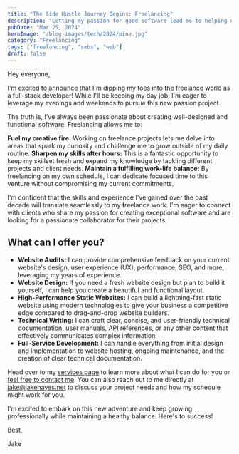 ```yaml
---
title: "The Side Hustle Journey Begins: Freelancing"
description: "Letting my passion for good software lead me to helping others"
pubDate: "Mar 25, 2024"
heroImage: "/blog-images/tech/2024/pine.jpg"
category: "Freelancing"
tags: ["freelancing", "smbs", "web"]
draft: false
---
```

Hey everyone,

I'm excited to announce that I'm dipping my toes into the freelance world as a full-stack developer! While I'll be keeping my day job, I'm eager to leverage my evenings and weekends to pursue this new passion project.

The truth is, I've always been passionate about creating well-designed and functional software. Freelancing allows me to:

**Fuel my creative fire:** Working on freelance projects lets me delve into areas that spark my curiosity and challenge me to grow outside of my daily routine.
**Sharpen my skills after hours:** This is a fantastic opportunity to keep my skillset fresh and expand my knowledge by tackling different projects and client needs.
**Maintain a fulfilling work-life balance:** By freelancing on my own schedule, I can dedicate focused time to this venture without compromising my current commitments.

I'm confident that the skills and experience I've gained over the past decade will translate seamlessly to my freelance work. I'm eager to connect with clients who share my passion for creating exceptional software and are looking for a passionate collaborator for their projects.

## What can I offer you?

- **Website Audits:** I can provide comprehensive feedback on your current website's design, user experience (UX), performance, SEO, and more, leveraging my years of experience.
- **Website Design:** If you need a fresh website design but plan to build it yourself, I can help you create a beautiful and functional layout.
- **High-Performance Static Websites:** I can build a lightning-fast static website using modern technologies to give your business a competitive edge compared to drag-and-drop website builders.
- **Technical Writing:** I can craft clear, concise, and user-friendly technical documentation, user manuals, API references, or any other content that effectively communicates complex information.
- **Full-Service Development:** I can handle everything from initial design and implementation to website hosting, ongoing maintenance, and the creation of clear technical documentation.

Head over to my [services page](/services) to learn more about what I can do for you or [feel free to contact me](/contact). You can also reach out to me directly at <jake@jakehayes.net> to discuss your project needs and how my schedule might work for you.

I'm excited to embark on this new adventure and keep growing professionally while maintaining a healthy balance. Here's to success!

Best,

Jake
